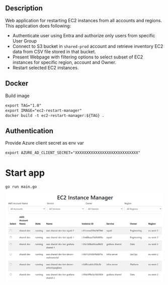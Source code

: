 ## Description

Web application for restarting EC2 instances from all accounts and regions.
This application does following:
* Authenticate user using Entra and authorize only users from specific User Group
* Connect to S3 bucket in  `shared-prod` account and retrieve inventory EC2 data from CSV file stored in that bucket. 
* Present Webpage with filtering options to select subset of EC2 instances for specific region, account and Owner.
* Restart selected EC2 instances.

## Docker

Build image

```
export TAG="1.0"
export IMAGE="ec2-restart-manager"
docker build -t ec2-restart-manager:${TAG} .
```

## Authentication
Provide Azure client secret as env var
```
export AZURE_AD_CLIENT_SECRET="XXXXXXXXXXXXXXXXXXXXXXXXXXXX"
```

# Start app
```
go run main.go
```

![Image](./images/instance_manager.png)